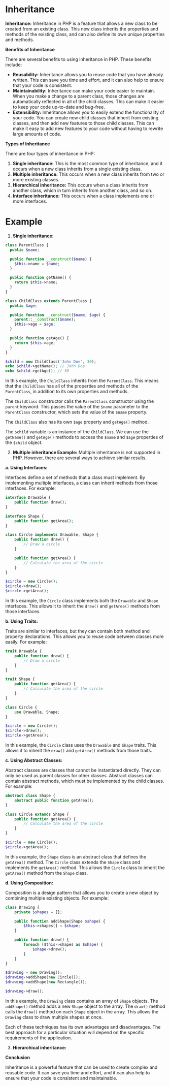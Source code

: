 # Inheritance
**Inheritance:** Inheritance in PHP﻿ is a feature that allows a new class to be created from an existing class. This new class inherits the properties and methods of the existing class, and can also define its own unique properties and methods.


**Benefits of Inheritance**

There are several benefits to using inheritance in PHP. These benefits include:

* **Reusability:** Inheritance allows you to reuse code that you have already written. This can save you time and effort, and it can also help to ensure that your code is consistent.
* **Maintainability:** Inheritance can make your code easier to maintain. When you make a change to a parent class, those changes are automatically reflected in all of the child classes. This can make it easier to keep your code up-to-date and bug-free.
* **Extensibility:** Inheritance allows you to easily extend the functionality of your code. You can create new child classes that inherit from existing classes, and then add new features to those child classes. This can make it easy to add new features to your code without having to rewrite large amounts of code.

**Types of Inheritance**

There are four types of inheritance in PHP:

1. **Single inheritance:** This is the most common type of inheritance, and it occurs when a new class inherits from a single existing class.
2. **Multiple inheritance:** This occurs when a new class inherits from two or more existing classes.
3. **Hierarchical inheritance:** This occurs when a class inherits from another class, which in turn inherits from another class, and so on.
4. **Interface inheritance:** This occurs when a class implements one or more interfaces.

# Example

1. **Single inheritance:**
  
```php
class ParentClass {
  public $name;

  public function __construct($name) {
    $this->name = $name;
  }

  public function getName() {
    return $this->name;
  }
}

class ChildClass extends ParentClass {
  public $age;

  public function __construct($name, $age) {
    parent::__construct($name);
    $this->age = $age;
  }

  public function getAge() {
    return $this->age;
  }
}

$child = new ChildClass('John Doe', 30);
echo $child->getName(); // John Doe
echo $child->getAge(); // 30
```

In this example, the `ChildClass` inherits from the `ParentClass`. This means that the `ChildClass` has all of the properties and methods of the `ParentClass`, in addition to its own properties and methods.

The `ChildClass` constructor calls the `ParentClass` constructor using the `parent` keyword. This passes the value of the `$name` parameter to the `ParentClass` constructor, which sets the value of the `$name` property.

The `ChildClass` also has its own `$age` property and `getAge()` method.

The `$child` variable is an instance of the `ChildClass`. We can use the `getName()` and `getAge()` methods to access the `$name` and `$age` properties of the `$child` object.


2. **Multiple inheritance Example:**
   Multiple inheritance is not supported in PHP. However, there are several ways to achieve similar results.

**a. Using Interfaces:**

Interfaces define a set of methods that a class must implement. By implementing multiple interfaces, a class can inherit methods from those interfaces. For example:

```php
interface Drawable {
    public function draw();
}

interface Shape {
    public function getArea();
}

class Circle implements Drawable, Shape {
    public function draw() {
        // Draw a circle
    }

    public function getArea() {
        // Calculate the area of the circle
    }
}

$circle = new Circle();
$circle->draw();
$circle->getArea();
```

In this example, the `Circle` class implements both the `Drawable` and `Shape` interfaces. This allows it to inherit the `draw()` and `getArea()` methods from those interfaces.

**b. Using Traits:**

Traits are similar to interfaces, but they can contain both method and property declarations. This allows you to reuse code between classes more easily. For example:

```php
trait Drawable {
    public function draw() {
        // Draw a circle
    }
}

trait Shape {
    public function getArea() {
        // Calculate the area of the circle
    }
}

class Circle {
    use Drawable, Shape;
}

$circle = new Circle();
$circle->draw();
$circle->getArea();
```

In this example, the `Circle` class uses the `Drawable` and `Shape` traits. This allows it to inherit the `draw()` and `getArea()` methods from those traits.

**c. Using Abstract Classes:**

Abstract classes are classes that cannot be instantiated directly. They can only be used as parent classes for other classes. Abstract classes can contain abstract methods, which must be implemented by the child classes. For example:

```php
abstract class Shape {
    abstract public function getArea();
}

class Circle extends Shape {
    public function getArea() {
        // Calculate the area of the circle
    }
}

$circle = new Circle();
$circle->getArea();
```

In this example, the `Shape` class is an abstract class that defines the `getArea()` method. The `Circle` class extends the `Shape` class and implements the `getArea()` method. This allows the `Circle` class to inherit the `getArea()` method from the `Shape` class.

**d. Using Composition:**

Composition is a design pattern that allows you to create a new object by combining multiple existing objects. For example:

```php
class Drawing {
    private $shapes = [];

    public function addShape(Shape $shape) {
        $this->shapes[] = $shape;
    }

    public function draw() {
        foreach ($this->shapes as $shape) {
            $shape->draw();
        }
    }
}

$drawing = new Drawing();
$drawing->addShape(new Circle());
$drawing->addShape(new Rectangle());

$drawing->draw();
```

In this example, the `Drawing` class contains an array of `Shape` objects. The `addShape()` method adds a new `Shape` object to the array. The `draw()` method calls the `draw()` method on each `Shape` object in the array. This allows the `Drawing` class to draw multiple shapes at once.

Each of these techniques has its own advantages and disadvantages. The best approach for a particular situation will depend on the specific requirements of the application.


3. **Hierarchical inheritance:**
   

**Conclusion**

Inheritance is a powerful feature that can be used to create complex and reusable code. It can save you time and effort, and it can also help to ensure that your code is consistent and maintainable.﻿
